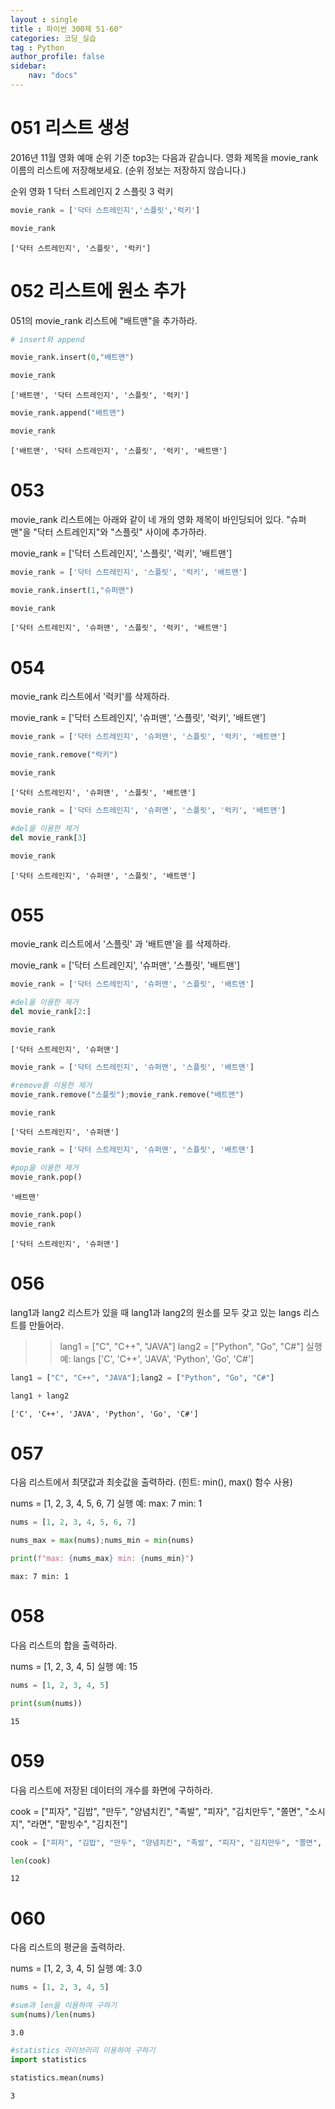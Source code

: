 ```yaml
---
layout : single
title : 파이썬 300제 51-60"
categories: 코딩_실습
tag : Python
author_profile: false
sidebar:
    nav: "docs"
---
```

# 051 리스트 생성
2016년 11월 영화 예매 순위 기준 top3는 다음과 같습니다. 영화 제목을 movie_rank 이름의 리스트에 저장해보세요. (순위 정보는 저장하지 않습니다.)

순위	영화
1	닥터 스트레인지
2	스플릿
3	럭키 


```python
movie_rank = ['닥터 스트레인지','스플릿','럭키']
```


```python
movie_rank
```




    ['닥터 스트레인지', '스플릿', '럭키']



# 052 리스트에 원소 추가
051의 movie_rank 리스트에 "배트맨"을 추가하라.


```python
# insert와 append
```


```python
movie_rank.insert(0,"배트맨")
```


```python
movie_rank
```




    ['배트맨', '닥터 스트레인지', '스플릿', '럭키']




```python
movie_rank.append("배트맨")
```


```python
movie_rank
```




    ['배트맨', '닥터 스트레인지', '스플릿', '럭키', '배트맨']



# 053
movie_rank 리스트에는 아래와 같이 네 개의 영화 제목이 바인딩되어 있다. "슈퍼맨"을 "닥터 스트레인지"와 "스플릿" 사이에 추가하라.

movie_rank = ['닥터 스트레인지', '스플릿', '럭키', '배트맨']


```python
movie_rank = ['닥터 스트레인지', '스플릿', '럭키', '배트맨']
```


```python
movie_rank.insert(1,"슈퍼맨")
```


```python
movie_rank
```




    ['닥터 스트레인지', '슈퍼맨', '스플릿', '럭키', '배트맨']



# 054
movie_rank 리스트에서 '럭키'를 삭제하라.

movie_rank = ['닥터 스트레인지', '슈퍼맨', '스플릿', '럭키', '배트맨']


```python
movie_rank = ['닥터 스트레인지', '슈퍼맨', '스플릿', '럭키', '배트맨']
```


```python
movie_rank.remove("럭키")
```


```python
movie_rank
```




    ['닥터 스트레인지', '슈퍼맨', '스플릿', '배트맨']




```python
movie_rank = ['닥터 스트레인지', '슈퍼맨', '스플릿', '럭키', '배트맨']
```


```python
#del을 이용한 제거
del movie_rank[3]
```


```python
movie_rank
```




    ['닥터 스트레인지', '슈퍼맨', '스플릿', '배트맨']



# 055
movie_rank 리스트에서 '스플릿' 과 '배트맨'을 를 삭제하라.

movie_rank = ['닥터 스트레인지', '슈퍼맨', '스플릿', '배트맨'] 


```python
movie_rank = ['닥터 스트레인지', '슈퍼맨', '스플릿', '배트맨']
```


```python
#del을 이용한 제거
del movie_rank[2:]
```


```python
movie_rank
```




    ['닥터 스트레인지', '슈퍼맨']




```python
movie_rank = ['닥터 스트레인지', '슈퍼맨', '스플릿', '배트맨']
```


```python
#remove를 이용한 제거
movie_rank.remove("스플릿");movie_rank.remove("배트맨")
```


```python
movie_rank
```




    ['닥터 스트레인지', '슈퍼맨']




```python
movie_rank = ['닥터 스트레인지', '슈퍼맨', '스플릿', '배트맨']
```


```python
#pop을 이용한 제거
movie_rank.pop()
```




    '배트맨'




```python
movie_rank.pop()
movie_rank
```




    ['닥터 스트레인지', '슈퍼맨']



# 056
lang1과 lang2 리스트가 있을 때 lang1과 lang2의 원소를 모두 갖고 있는 langs 리스트를 만들어라.

>> lang1 = ["C", "C++", "JAVA"]
>> lang2 = ["Python", "Go", "C#"]
실행 예:
>> langs
['C', 'C++', 'JAVA', 'Python', 'Go', 'C#'] 


```python
lang1 = ["C", "C++", "JAVA"];lang2 = ["Python", "Go", "C#"] 
```


```python
lang1 + lang2
```




    ['C', 'C++', 'JAVA', 'Python', 'Go', 'C#']



# 057
다음 리스트에서 최댓값과 최솟값을 출력하라. (힌트: min(), max() 함수 사용)

nums = [1, 2, 3, 4, 5, 6, 7]
실행 예:
max:  7
min:  1 


```python
nums = [1, 2, 3, 4, 5, 6, 7]
```


```python
nums_max = max(nums);nums_min = min(nums)
```


```python
print(f"max: {nums_max} min: {nums_min}")
```

    max: 7 min: 1
    

# 058
다음 리스트의 합을 출력하라.

nums = [1, 2, 3, 4, 5]
실행 예:
15 


```python
nums = [1, 2, 3, 4, 5]
```


```python
print(sum(nums))
```

    15
    

# 059
다음 리스트에 저장된 데이터의 개수를 화면에 구하하라.

cook = ["피자", "김밥", "만두", "양념치킨", "족발", "피자", "김치만두", "쫄면", "소시지", "라면", "팥빙수", "김치전"] 


```python
cook = ["피자", "김밥", "만두", "양념치킨", "족발", "피자", "김치만두", "쫄면", "소시지", "라면", "팥빙수", "김치전"]
```


```python
len(cook)
```




    12



# 060
다음 리스트의 평균을 출력하라.

nums = [1, 2, 3, 4, 5]
실행 예:
3.0 


```python
nums = [1, 2, 3, 4, 5] 
```


```python
#sum과 len을 이용하여 구하기
sum(nums)/len(nums)
```




    3.0




```python
#statistics 라이브러리 이용하여 구하기
import statistics
```


```python
statistics.mean(nums)
```




    3




```python

```
